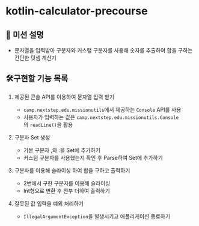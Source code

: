 # kotlin-calculator-precourse

## 🚀 미션 설명
- 문자열을 입력받아 구분자와 커스텀 구분자를 사용해 숫자를 추출하여 합을 구하는 간단한 덧셈 계산기

## 🛠️구현할 기능 목록

1. 제공된 콘솔 API를 이용하여 문자열 입력 받기
    - `camp.nextstep.edu.missionutils`에서 제공하는 `Console` API를 사용
    - 사용자가 입력하는 값은 `camp.nextstep.edu.missionutils.Console`의 `readLine()`을 활용

2. 구분자 Set 생성
    - 기본 구분자 ,와 :을 Set에 추가하기
    - 커스텀 구분자를 사용했는지 확인 후 Parse하여 Set에 추가하기

3. 구분자를 이용해 슬라이싱 하여 합을 구하고 출력하기
    - 2번에서 구한 구분자를 이용해 슬라이싱
    - Int형으로 변환 후 전부 더하여 출력하기

4. 잘못된 값 입력을 예외 처리하기
    - `IllegalArgumentException`을 발생시키고 애플리케이션 종료하기